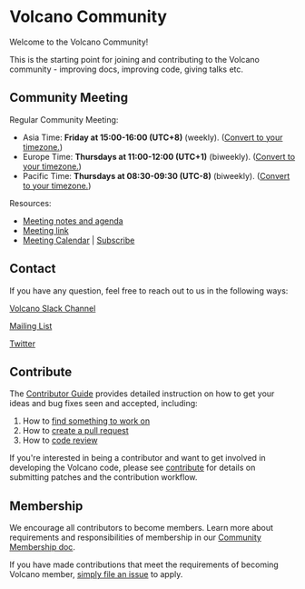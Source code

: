 # Volcano Community

Welcome to the Volcano Community!

This is the starting point for joining and contributing to the Volcano community - improving docs, improving code, giving talks etc.


## Community Meeting

Regular Community Meeting:
- Asia Time: **Friday at 15:00-16:00 (UTC+8)** (weekly).
  ([Convert to your timezone.](https://www.thetimezoneconverter.com/?t=16%3A30&tz=GMT%2B8&))
- Europe Time: **Thursdays at 11:00-12:00 (UTC+1)** (biweekly).
  ([Convert to your timezone.](https://www.thetimezoneconverter.com/?t=16%3A30&tz=GMT%2B8&))
- Pacific Time: **Thursdays at 08:30-09:30 (UTC-8)** (biweekly).
  ([Convert to your timezone.](https://www.thetimezoneconverter.com/?t=10%3A00&tz=GMT%2B8&))

Resources:
- [Meeting notes and agenda](https://docs.google.com/document/d/1YLbF8zjZBiR9PbXQPB22iuc_L0Oui5A1lddVfRnZrqs/edit)
- [Meeting link](https://zoom.us/j/91804791393)
- [Meeting Calendar](https://calendar.google.com/calendar/b/1/embed?src=volcano.sh.bot@gmail.com) | [Subscribe](https://calendar.google.com/calendar/b/1?cid=dm9sY2Fuby5zaC5ib3RAZ21haWwuY29t)


## Contact

<!--
We don't have a troubleshooting guide yet.  When we do, uncomment the following and add the link.
If you need support, start with the [troubleshooting guide], and work your way through the process that we've outlined.

-->

If you have any question, feel free to reach out to us in the following ways:

[Volcano Slack Channel](https://volcano-sh.slack.com)

[Mailing List](https://groups.google.com/forum/#!forum/volcano-sh)

[Twitter](https://twitter.com/volcano_sh)

## Contribute

The [Contributor Guide](./contribute.md) provides detailed instruction on how to get your ideas and bug fixes seen and accepted, including:

1. How to [find something to work on](./contribute.md#find-something-to-work-on)
1. How to [create a pull request](./contribute.md#creating-pull-requests)
1. How to [code review](./contribute.md#code-review)

If you're interested in being a contributor and want to get involved in
developing the Volcano code, please see [contribute](./contribute.md) for
details on submitting patches and the contribution workflow.

## Membership
We encourage all contributors to become members. Learn more about requirements and responsibilities of membership in our [Community Membership doc](./community-membership.md).

If you have made contributions that meet the requirements of becoming Volcano member, [simply file an issue](https://github.com/volcano-sh/community/issues/new) to apply.